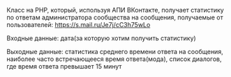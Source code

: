 Класс на PHP, который, используя АПИ ВКонтакте, получает статистику по ответам администратора сообщества на сообщения, получаемые от пользователей: https://s.mail.ru/Je7j/cC3h75wLo

Входные данные: дата(за которую хотим получить статистику)

Выходные данные: статистика среднего времени ответа на сообщения, наиболее часто встречающееся время ответа(мода), список диалогов, где время ответа превышает 15 минут
